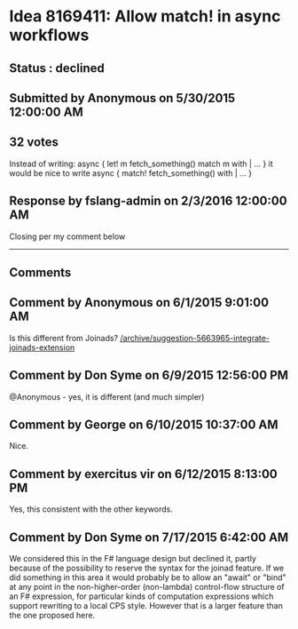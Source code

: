 # Idea 8169411: Allow match! in async workflows #

## Status : declined

## Submitted by Anonymous on 5/30/2015 12:00:00 AM

## 32 votes

Instead of writing:
async {
let! m fetch_something()
match m with
| ...
}
it would be nice to write
async {
match! fetch_something() with
| ...
}



## Response by fslang-admin on 2/3/2016 12:00:00 AM

Closing per my comment below

------------------------
## Comments


## Comment by Anonymous on 6/1/2015 9:01:00 AM
Is this different from Joinads?
[/archive/suggestion-5663965-integrate-joinads-extension](/archive/suggestion-5663965-integrate-joinads-extension.md)


## Comment by Don Syme on 6/9/2015 12:56:00 PM
@Anonymous - yes, it is different (and much simpler)


## Comment by George on 6/10/2015 10:37:00 AM
Nice.


## Comment by exercitus vir on 6/12/2015 8:13:00 PM
Yes, this consistent with the other keywords.


## Comment by Don Syme on 7/17/2015 6:42:00 AM
We considered this in the F# language design but declined it, partly because of the possibility to reserve the syntax for the joinad feature.
If we did something in this area it would probably be to allow an "await" or "bind" at any point in the non-higher-order (non-lambda) control-flow structure of an F# expression, for particular kinds of computation expressions which support rewriting to a local CPS style. However that is a larger feature than the one proposed here.

